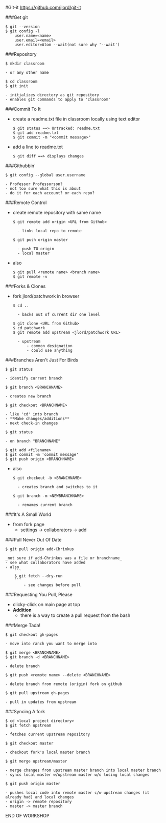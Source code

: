 #Git-it
https://github.com/jlord/git-it

###Get git
```
$ git --version
$ git config -l
    user.name=<name>
    user.email=<email>
    user.editor=Atom --wait(not sure why '--wait')
```

###Repository
```
$ mkdir classroom
```
    - or any other name
```
$ cd classroom
$ git init
```
    - initializes directory as git repository
    - enables git commands to apply to 'classroom'

###Commit To It
- create a readme.txt file in classroom locally using text editor
    ```
    $ git status ==> Untracked: readme.txt
    $ git add readme.txt
    $ git commit -m "<commit message>"
    ```
- add a line to readme.txt
    ```
    $ git diff ==> displays changes
    ```

###Githubbin'
```
$ git config --global user.username
```
    - Professor Professorson?
    - not too sure what this is about
    - do it for each account? or each repo?

###Remote Control
- create remote repository with same name
    ```
    $ git remote add origin <URL from Github>
    ```
        - links local repo to remote
    ```
    $ git push origin master
    ```
        - push TO origin
        - local master
- also
    ```
    $ git pull <remote name> <branch name>
    $ git remote -v
    ```

###Forks & Clones

- fork jlord/patchwork in browser
    ```
    $ cd ..
    ```
        - backs out of current dir one level
    ```
    $ git clone <URL from Github>
    $ cd patchwork
    $ git remote add upstream <jlord/patchwork URL>
    ```
        - upstream
            - common designation
            - could use anything

###Branches Aren't Just For Birds
```
$ git status
```
    - identify current branch
```
$ git branch <BRANCHNAME>
```
    - creates new branch
```
$ git checkout <BRANCHNAME>
```
    - like 'cd' into branch
    - **Make changes/additions**
    - next check-in changes
```
$ git status
```
    - on branch "BRANCHNAME"
```
$ git add <filename>
$ git commit -m 'commit message'
$ git push origin <BRANCHNAME>
```
- also
    ```
    $ git checkout -b <BRANCHNAME>
    ```
        - creates branch and switches to it
    ```
    $ git branch -m <NEWBRANCHNAME>
    ```
        - renames current branch

###It's A Small World
- from fork page
    - settings -> collaborators -> add

###Pull Never Out Of Date
```
$ git pull origin add-Chrinkus
```
    _not sure if add-Chrinkus was a file or branchname_
    - see what collaborators have added
    - also
        ```
        $ git fetch --dry-run
        ```
            - see changes before pull

###Requesting You Pull, Please
- clicky-click on main page at top
- **Addition**
    - there is a way to create a pull request from the bash

###Merge Tada!
```
$ git checkout gh-pages
```
    - move into ranch you want to merge into
```
$ git merge <BRANCHNAME>
$ git branch -d <BRANCHNAME>
```
    - delete branch
```
$ git push <remote name> --delete <BRANCHNAME>
```
    - delete branch from remote (origin) fork on github
```
$ git pull upstream gh-pages
```
    - pull in updates from upstream

###Syncing A fork
```
$ cd <local project directory>
$ git fetch upstream
```
    - fetches current upstream repository
```
$ git checkout master
```
    - checkout fork's local master branch
```
$ git merge upstream/master
```
    - merge changes from upstream master branch into local master branch
    - syncs local master w/upstream master w/o losing local changes
```
$ git push origin master
```
    - pushes local code into remote master c/w upstream changes (it already had) and local changes
    - origin -> remote repository
    - master -> master branch

END OF WORKSHOP
